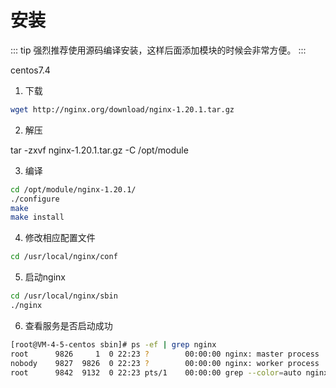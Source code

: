 # 安装


::: tip
强烈推荐使用源码编译安装，这样后面添加模块的时候会非常方便。
:::

centos7.4

1. 下载

``` bash
wget http://nginx.org/download/nginx-1.20.1.tar.gz
```

2. 解压

tar -zxvf nginx-1.20.1.tar.gz -C /opt/module

3. 编译

``` bash
cd /opt/module/nginx-1.20.1/
./configure
make
make install
```

4. 修改相应配置文件

``` bash
cd /usr/local/nginx/conf
```

5. 启动nginx

``` bash
cd /usr/local/nginx/sbin
./nginx
```

6. 查看服务是否启动成功

``` bash
[root@VM-4-5-centos sbin]# ps -ef | grep nginx
root      9826     1  0 22:23 ?        00:00:00 nginx: master process ./ngin
nobody    9827  9826  0 22:23 ?        00:00:00 nginx: worker process
root      9842  9132  0 22:23 pts/1    00:00:00 grep --color=auto nginx
```